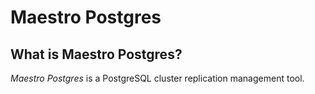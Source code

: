 # Maestro Postgres

## What is Maestro Postgres?

_Maestro Postgres_ is a PostgreSQL cluster replication management tool.

